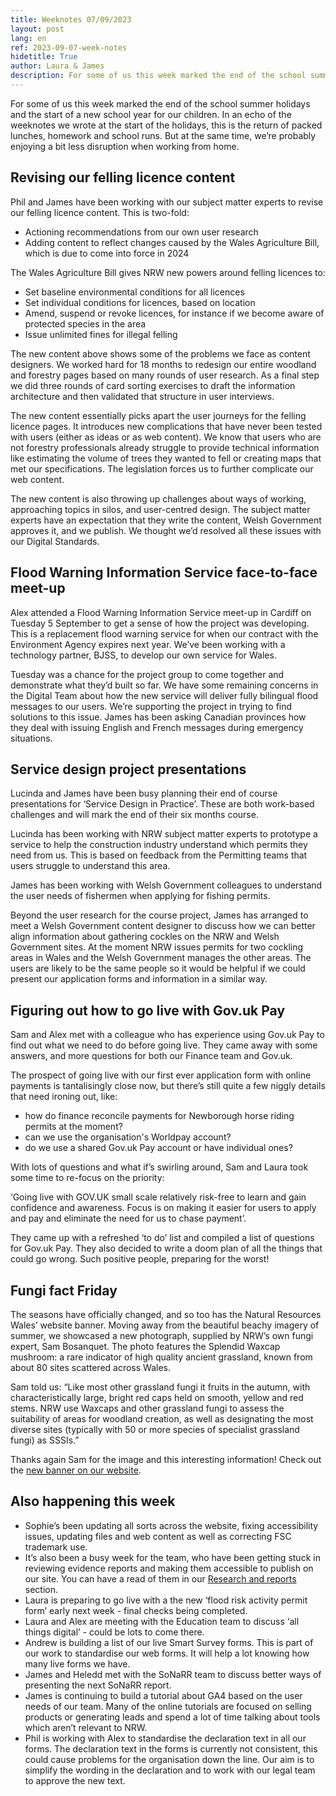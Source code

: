 ```yaml
---
title: Weeknotes 07/09/2023
layout: post
lang: en
ref: 2023-09-07-week-notes
hidetitle: True
author: Laura & James
description: For some of us this week marked the end of the school summer holidays and the start of a new school year for our children.
---
```


For some of us this week marked the end of the school summer holidays and the start of a new school year for our children. In an echo of the weeknotes we wrote at the start of the holidays, this is the return of packed lunches, homework and school runs. But at the same time, we’re probably enjoying a bit less disruption when working from home. 

## Revising our felling licence content

Phil and James have been working with our subject matter experts to revise our felling licence content. This is two-fold: 

+ Actioning recommendations from our own user research
+ Adding content to reflect changes caused by the Wales Agriculture Bill, which is due to come into force in 2024

The Wales Agriculture Bill gives NRW new powers around felling licences to: 

+ Set baseline environmental conditions for all licences
+ Set individual conditions for licences, based on location
+ Amend, suspend or revoke licences, for instance if we become aware of protected species in the area
+ Issue unlimited fines for illegal felling

The new content above shows some of the problems we face as content designers. We worked hard for 18 months to redesign our entire woodland and forestry pages based on many rounds of user research. As a final step we did three rounds of card sorting exercises to draft the information architecture and then validated that structure in user interviews. 

The new content essentially picks apart the user journeys for the felling licence pages. It introduces new complications that have never been tested with users (either as ideas or as web content). We know that users who are not forestry professionals already struggle to provide technical information like estimating the volume of trees they wanted to fell or creating maps that met our specifications. The legislation forces us to further complicate our web content. 

The new content is also throwing up challenges about ways of working, approaching topics in silos, and user-centred design. The subject matter experts have an expectation that they write the content, Welsh Government approves it, and we publish. We thought we’d resolved all these issues with our Digital Standards. 

## Flood Warning Information Service face-to-face meet-up

Alex attended a Flood Warning Information Service meet-up in Cardiff on Tuesday 5 September to get a sense of how the project was developing. This is a replacement flood warning service for when our contract with the Environment Agency expires next year. We’ve been working with a technology partner, BJSS, to develop our own service for Wales. 

Tuesday was a chance for the project group to come together and demonstrate what they’d built so far. We have some remaining concerns in the Digital Team about how the new service will deliver fully bilingual flood messages to our users. We’re supporting the project in trying to find solutions to this issue. James has been asking Canadian provinces how they deal with issuing English and French messages during emergency situations. 

## Service design project presentations

Lucinda and James have been busy planning their end of course presentations for ‘Service Design in Practice’. These are both work-based challenges and will mark the end of their six months course. 

Lucinda has been working with NRW subject matter experts to prototype a service to help the construction industry understand which permits they need from us. This is based on feedback from the Permitting teams that users struggle to understand this area. 

James has been working with Welsh Government colleagues to understand the user needs of fishermen when applying for fishing permits. 

Beyond the user research for the course project, James has arranged to meet a Welsh Government content designer to discuss how we can better align information about gathering cockles on the NRW and Welsh Government sites. At the moment NRW issues permits for two cockling areas in Wales and the Welsh Government manages the other areas. The users are likely to be the same people so it would be helpful if we could present our application forms and information in a similar way.   

## Figuring out how to go live with Gov.uk Pay

Sam and Alex met with a colleague who has experience using Gov.uk Pay to find out what we need to do before going live. They came away with some answers, and more questions for both our Finance team and Gov.uk.

The prospect of going live with our first ever application form with online payments is tantalisingly close now, but there’s still quite a few niggly details that need ironing out, like:

+ how do finance reconcile payments for Newborough horse riding permits at the moment?
+ can we use the organisation's Worldpay account?
+ do we use a shared Gov.uk Pay account or have individual ones?

With lots of questions and what if’s swirling around, Sam and Laura took some time to re-focus on the priority:

‘Going live with GOV.UK small scale relatively risk-free to learn and gain confidence and awareness. Focus is on making it easier for users to apply and pay and eliminate the need for us to chase payment’.

They came up with a refreshed ‘to do’ list and compiled a list of questions for Gov.uk Pay. They also decided to write a doom plan of all the things that could go wrong. Such positive people, preparing for the worst!

## Fungi fact Friday
The seasons have officially changed, and so too has the Natural Resources Wales’ website banner. Moving away from the beautiful beachy imagery of summer, we showcased a new photograph, supplied by NRW’s own fungi expert, Sam Bosanquet. The photo features the Splendid Waxcap mushroom: a rare indicator of high quality ancient grassland, known from about 80 sites scattered across Wales.
 
Sam told us: “Like most other grassland fungi it fruits in the autumn, with characteristically large, bright red caps held on smooth, yellow and red stems. NRW use Waxcaps and other grassland fungi to assess the suitability of areas for woodland creation, as well as designating the most diverse sites (typically with 50 or more species of specialist grassland fungi) as SSSIs.”
 
Thanks again Sam for the image and this interesting information! Check out the [new banner on our website](https://naturalresources.wales/?lang=en). 

## Also happening this week
+ Sophie’s been updating all sorts across the website, fixing accessibility issues, updating files and web content as well as correcting FSC trademark use.
+ It’s also been a busy week for the team, who have been getting stuck in reviewing evidence reports and making them accessible to publish on our site. You can have a read of them in our [Research and reports](https://naturalresources.wales/evidence-and-data/research-and-reports/?lang=en) section.
+ Laura is preparing to go live with a the new ‘flood risk activity permit form’ early next week - final checks being completed.
+ Laura and Alex are meeting with the Education team to discuss ‘all things digital’ - could be lots to come there.
+ Andrew is building a list of our live Smart Survey forms. This is part of our work to standardise our web forms. It will help a lot knowing how many live forms we have.
+ James and Heledd met with the SoNaRR team to discuss better ways of presenting the next SoNaRR report.
+ James is continuing to build a tutorial about GA4 based on the user needs of our team. Many of the online tutorials are focused on selling products or generating leads and spend a lot of time talking about tools which aren’t relevant to NRW. 
+ Phil is working with Alex to standardise the declaration text in all our forms. The declaration text in the forms is currently not consistent, this could cause problems for the organisation down the line. Our aim is to simplify the wording in the declaration and to work with our legal team to approve the new text.
